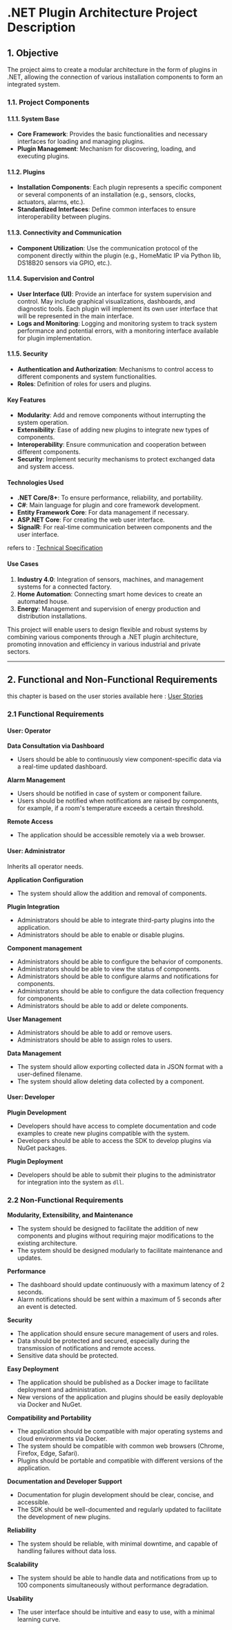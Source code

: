 # .NET Plugin Architecture Project Description

## 1. Objective
The project aims to create a modular architecture in the form of plugins in .NET, allowing the connection of various installation components to form an integrated system.

### 1.1. Project Components

#### 1.1.1. System Base
- **Core Framework**: Provides the basic functionalities and necessary interfaces for loading and managing plugins.
- **Plugin Management**: Mechanism for discovering, loading, and executing plugins.

#### 1.1.2. Plugins
- **Installation Components**: Each plugin represents a specific component or several components of an installation (e.g., sensors, clocks, actuators, alarms, etc.).
- **Standardized Interfaces**: Define common interfaces to ensure interoperability between plugins.

#### 1.1.3. Connectivity and Communication
- **Component Utilization**: Use the communication protocol of the component directly within the plugin (e.g., HomeMatic IP via Python lib, DS18B20 sensors via GPIO, etc.).

#### 1.1.4. Supervision and Control
- **User Interface (UI)**: Provide an interface for system supervision and control. May include graphical visualizations, dashboards, and diagnostic tools. Each plugin will implement its own user interface that will be represented in the main interface.
- **Logs and Monitoring**: Logging and monitoring system to track system performance and potential errors, with a monitoring interface available for plugin implementation.

#### 1.1.5. Security
- **Authentication and Authorization**: Mechanisms to control access to different components and system functionalities.
- **Roles**: Definition of roles for users and plugins.

#### Key Features

- **Modularity**: Add and remove components without interrupting the system operation.
- **Extensibility**: Ease of adding new plugins to integrate new types of components.
- **Interoperability**: Ensure communication and cooperation between different components.
- **Security**: Implement security mechanisms to protect exchanged data and system access.

#### Technologies Used

- **.NET Core/8+**: To ensure performance, reliability, and portability.
- **C#**: Main language for plugin and core framework development.
- **Entity Framework Core**: For data management if necessary.
- **ASP.NET Core**: For creating the web user interface.
- **SignalR**: For real-time communication between components and the user interface.

refers to : [Technical Specification](technicalSpecification.md)

#### Use Cases

1. **Industry 4.0**: Integration of sensors, machines, and management systems for a connected factory.
2. **Home Automation**: Connecting smart home devices to create an automated house.
3. **Energy**: Management and supervision of energy production and distribution installations.

This project will enable users to design flexible and robust systems by combining various components through a .NET plugin architecture, promoting innovation and efficiency in various industrial and private sectors.

---

## 2. Functional and Non-Functional Requirements
this chapter is based on the user stories available here : [User Stories](userStories.md)

### 2.1 Functional Requirements

#### User: Operator

**Data Consultation via Dashboard**
- Users should be able to continuously view component-specific data via a real-time updated dashboard.

**Alarm Management**
- Users should be notified in case of system or component failure.
- Users should be notified when notifications are raised by components, for example, if a room's temperature exceeds a certain threshold.

**Remote Access**
- The application should be accessible remotely via a web browser.

#### User: Administrator
Inherits all operator needs.

**Application Configuration**
- The system should allow the addition and removal of components.

**Plugin Integration**
- Administrators should be able to integrate third-party plugins into the application.
- Administrators should be able to enable or disable plugins.

**Component management**
- Administrators should be able to configure the behavior of components.
- Administrators should be able to view the status of components.
- Administrators should be able to configure alarms and notifications for components.
- Administrators should be able to configure the data collection frequency for components.
- Administrators should be able to add or delete components.

**User Management**
- Administrators should be able to add or remove users.
- Administrators should be able to assign roles to users.

**Data Management**
- The system should allow exporting collected data in JSON format with a user-defined filename.
- The system should allow deleting data collected by a component.

#### User: Developer

**Plugin Development**
- Developers should have access to complete documentation and code examples to create new plugins compatible with the system.
- Developers should be able to access the SDK to develop plugins via NuGet packages.

**Plugin Deployment**
- Developers should be able to submit their plugins to the administrator for integration into the system as `dll`.

### 2.2 Non-Functional Requirements

**Modularity, Extensibility, and Maintenance**
- The system should be designed to facilitate the addition of new components and plugins without requiring major modifications to the existing architecture.
- The system should be designed modularly to facilitate maintenance and updates.

**Performance**
- The dashboard should update continuously with a maximum latency of 2 seconds.
- Alarm notifications should be sent within a maximum of 5 seconds after an event is detected.

**Security**
- The application should ensure secure management of users and roles.
- Data should be protected and secured, especially during the transmission of notifications and remote access.
- Sensitive data should be protected.

**Easy Deployment**
- The application should be published as a Docker image to facilitate deployment and administration.
- New versions of the application and plugins should be easily deployable via Docker and NuGet.

**Compatibility and Portability**
- The application should be compatible with major operating systems and cloud environments via Docker.
- The system should be compatible with common web browsers (Chrome, Firefox, Edge, Safari).
- Plugins should be portable and compatible with different versions of the application.

**Documentation and Developer Support**
- Documentation for plugin development should be clear, concise, and accessible.
- The SDK should be well-documented and regularly updated to facilitate the development of new plugins.

**Reliability**
- The system should be reliable, with minimal downtime, and capable of handling failures without data loss.

**Scalability**
- The system should be able to handle data and notifications from up to 100 components simultaneously without performance degradation.

**Usability**
- The user interface should be intuitive and easy to use, with a minimal learning curve.
